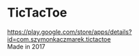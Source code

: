 # TicTacToe
https://play.google.com/store/apps/details?id=com.szymonkaczmarek.tictactoe
<br>
Made in 2017
